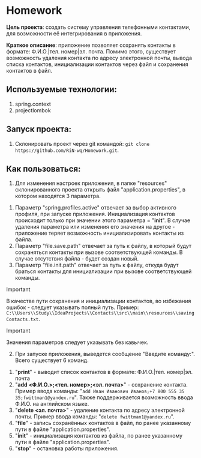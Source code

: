 # Homework

**Цель проекта**: создать систему управления телефонными контактами, для возможности её интегрирования в приложения.

**Краткое описание**: приложение позволяет сохранять контакты в формате: Ф.И.О.|тел. номер|эл. почта. Помимо этого, существует возможность удаления контакта по адресу электронной почты, вывода списка контактов, инициализации контактов через файл и сохранения контактов в файл.

## Используемые технологии:
1. spring.context
2. projectlombok
   
## Запуск проекта:
1. Склонировать проект через git командой: `git clone https://github.com/RiN-wq/Homework.git`.

## Как пользоваться:
1. Для изменения настроек приложения, в папке "resources" склонированного проекта открыть файл "application.properties", в котором находятся 3 параметра.
1) Параметр "spring.profiles.active" отвечает за выбор активного профиля, при запуске приложения. Инициализация контактов происходит только при значении этого параметра = "**init**". В случае удаления параметра или изменения его значения на другое - приложение теряет возможность инициализировать контакты из файла.
2) Параметр "file.save.path" отвечает за путь к файлу, в который будут сохраняться контакты при вызове соответствующей команды. В случае отсутствия файла - будет создан новый.
3) Параметр "file.init.path" отвечает за путь к файлу, откуда будут браться контакты для инициализации при вызове соответствующей команды.
> [!IMPORTANT]
> В качестве пути сохранения и инициализации контактов, во избежания ошибок - следует указывать полный путь. Пример: `C:\\Users\\Study\\IdeaProjects\\Contacts\\src\\main\\resources\\savingContacts.txt`.

> [!IMPORTANT]
> Значения параметров следует указывать без кавычек.

2. При запуске приложения, выведется сообщение "Введите команду:". Всего существует 6 команд.
1) "**print**" - выводит список контактов в формате: Ф.И.О.|тел. номер|эл. почта
2) "**add <Ф.И.О.>;<тел. номер>;<эл. почта>**" - сохранение контакта. Пример ввода команды: "`add Иван Иванович Иванов;+7 800 555 35 35;fwittman1@yandex.ru`". Также поддерживается возможность ввода Ф.И.О. на английском языке.
3) "**delete <эл. почта>**" - удаление контакта по адресу электронной почты. Пример ввода команды: "`delete fwittman1@yandex.ru`".
4) "**file**" - запись сохранённых контактов в файл, по ранее указанному пути в файле "application.properties".
5) "**init**" - инициализация контактов из файла, по ранее указанному пути в файле "application.properties".
6) "**stop**" - остановка работы приложения.
